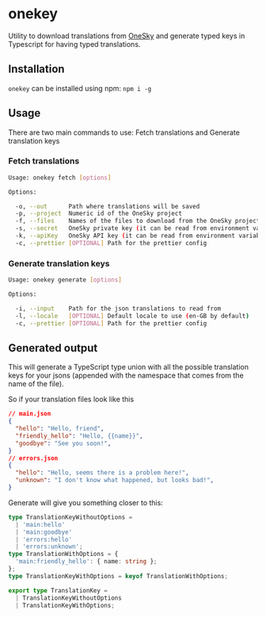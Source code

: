 # onekey

Utility to download translations from [OneSky](https://www.oneskyapp.com/) and generate typed keys in Typescript for having typed translations.

## Installation
`onekey` can be installed using npm:
`npm i -g`

## Usage

There are two main commands to use: Fetch translations and Generate translation keys

### Fetch translations

```bash
Usage: onekey fetch [options]

Options:

  -o, --out      Path where translations will be saved
  -p, --project  Numeric id of the OneSky project
  -f, --files    Names of the files to download from the OneSky project separated by commas
  -s, --secret   OneSky private key (it can be read from environment variable ONESKY_SECRET)
  -k, --apiKey   OneSky API key (it can be read from environment variable ONESKY_API_KEY)
  -c, --prettier [OPTIONAL] Path for the prettier config
```

### Generate translation keys

```bash
Usage: onekey generate [options]

Options:

  -i, --input    Path for the json translations to read from
  -l, --locale   [OPTIONAL] Default locale to use (en-GB by default)
  -c, --prettier [OPTIONAL] Path for the prettier config
```

## Generated output

This will generate a TypeScript type union with all the possible translation keys for your jsons (appended with the namespace that comes from the name of the file).

So if your translation files look like this

```json
// main.json
{
  "hello": "Hello, friend",
  "friendly_hello": "Hello, {{name}}",
  "goodbye": "See you soon!",
}
// errors.json
{
  "hello": "Hello, seems there is a problem here!",
  "unknown": "I don't know what happened, but looks bad!",
}
```

Generate will give you something closer to this:

```typescript
type TranslationKeyWithoutOptions =
  | 'main:hello'
  | 'main:goodbye'
  | 'errors:hello'
  | 'errors:unknown';
type TranslationWithOptions = {
  'main:friendly_hello': { name: string };
};
type TranslationKeyWithOptions = keyof TranslationWithOptions;

export type TranslationKey =
  | TranslationKeyWithoutOptions
  | TranslationKeyWithOptions;
```
